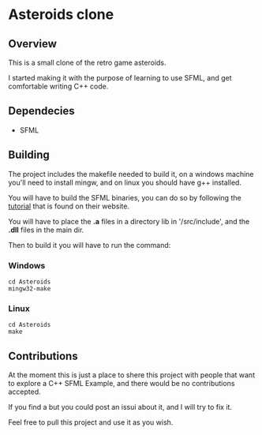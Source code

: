 # Asteroids clone

## Overview

This is a small clone of the retro game asteroids.

I started making it with the purpose of learning to use SFML, and get
comfortable writing C++ code.

## Dependecies

- SFML

## Building

The project includes the makefile needed to build it, on a 
windows machine you'll need to install mingw, and on linux you should 
have g++ installed.

You will have to build the SFML binaries, you can do so by following the 
[tutorial](https://www.sfml-dev.org/tutorials/2.5/compile-with-cmake.php) that is found on their website.

You will have to place the **.a** files in a directory lib in '/src/include',
and the **.dll** files in the main dir.

Then to build it you will have to run the command: 

### Windows
```
cd Asteroids
mingw32-make
```

### Linux
```
cd Asteroids
make
```

## Contributions

At the moment this is just a place to shere this project
with people that want to explore a C++ SFML Example,
and there would be no contributions accepted.

If you find a but you could post an issui about it,
and I will try to fix it.

Feel free to pull this project and use it as you wish.